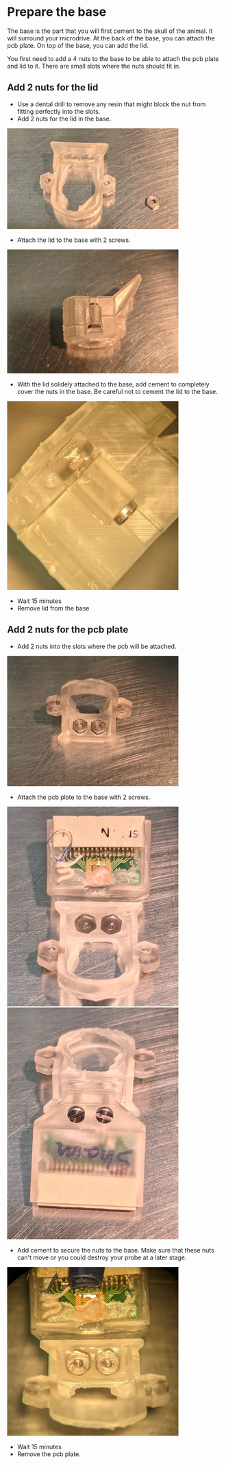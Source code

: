 # Prepare the base

The base is the part that you will first cement to the skull of the animal. It will surround your microdrive. At the back of the base, you can attach the pcb plate. On top of the base, you can add the lid.

You first need to add a 4 nuts to the base to be able to attach the pcb plate and lid to it. There are small slots where the nuts should fit in. 

## Add 2 nuts for the lid

*  Use a dental drill to remove any resin that might block the nut from fitting perfectly into the slots.
*  Add 2 nuts for the lid in the base.

<img src="figures/base1.jpg" alt="drawing" width="400"/>

*  Attach the lid to the base with 2 screws.

<img src="figures/base2.jpg" alt="drawing" width="400"/>

*  With the lid solidely attached to the base, add cement to completely cover the nuts in the base. Be careful not to cement the lid to the base.

<img src="figures/base3.jpg" alt="drawing" width="400"/>

*  Wait 15 minutes
*  Remove lid from the base

## Add 2 nuts for the pcb plate

*  Add 2 nuts into the slots where the pcb will be attached. 

<img src="figures/base4.jpg" alt="drawing" width="400"/>


*  Attach the pcb plate to the base with 2 screws.

<img src="figures/base7.jpg" alt="drawing" width="400"/>
<img src="figures/base6.jpg" alt="drawing" width="400"/>


*  Add cement to secure the nuts to the base. Make sure that these nuts can't move or you could destroy your probe at a later stage.

<img src="figures/base5.jpg" alt="drawing" width="400"/>

*  Wait 15 minutes
*  Remove the pcb plate.
